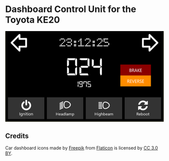 # Dashboard Control Unit for the Toyota KE20

![Screenshot of DCU UI](/KE20_DCU/Screenshots/DCU_Screenshot_20190124.png?raw=true)

## Credits

Car dashboard icons made by [Freepik](http://www.freepik.com/) from [Flaticon](https://www.flaticon.com/) is licensed by [CC 3.0 BY](http://creativecommons.org/licenses/by/3.0/).